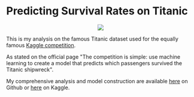 # Predicting Survival Rates on Titanic

<p align="center">
  <img src="https://user-images.githubusercontent.com/69009356/154027268-41b026b1-b018-4d64-b4ee-ca8dda252b27.png" />
</p>

This is my analysis on the famous Titanic dataset used for the equally famous [Kaggle competition](https://www.kaggle.com/c/titanic).

As stated on the official page "The competition is simple: use machine learning to create a model that predicts which passengers survived the Titanic shipwreck".

My comprehensive analysis and model construction are available [here](https://github.com/Eudossodicnido/Predicting-Survival-Rates-on-Titanic/blob/main/Titanic_Python_Script.ipynb) on Github or [here](https://www.kaggle.com/eudossodicnido/titanic) on Kaggle. 
